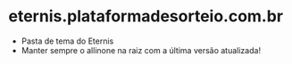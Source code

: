 # eternis.plataformadesorteio.com.br

- Pasta de tema do Eternis
- Manter sempre o allinone na raiz com a última versão atualizada!
